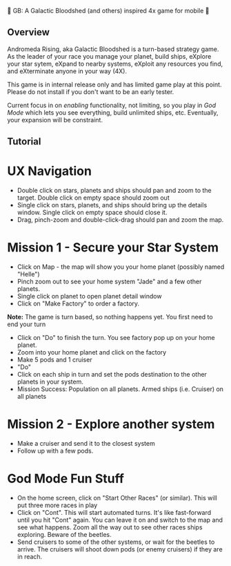 :tada: GB: A Galactic Bloodshed (and others) inspired 4x game for mobile :tada:

## Overview

Andromeda Rising, aka Galactic Bloodshed is a turn-based strategy game. As the leader of your
race you manage your planet, build ships, eXplore your star sytem, eXpand to nearby systems, eXploit
any resources you find, and eXterminate anyone in your way (4X).

This game is in internal release only and has limited game play at this point. 
Please do not install if you don't want to be an early tester.

Current focus in on _enabling_ functionality, not limiting, so you play in _God Mode_ which lets
you see everything, build unlimited ships, etc. Eventually, your expansion will be constraint.

## Tutorial

# UX Navigation

* Double click on stars, planets and ships should pan and zoom to the target. Double click on empty space should zoom out
* Single click on stars, planets, and ships should bring up the details window. Single click on empty space should close it.
* Drag, pinch-zoom and double-click-drag should pan and zoom the map.

# Mission 1 - Secure your Star System
* Click on Map - the map will show you your home planet (possibly named "Helle")
* Pinch zoom out to see your home system "Jade" and a few other planets. 
* Single click on planet to open planet detail window
* Click on "Make Factory" to order a factory. 

**Note:** The game is turn based, so nothing happens yet. You first need to end your turn

* Click on "Do" to finish the turn. You see factory pop up on your home planet.
* Zoom into your home planet and click on the factory
* Make 5 pods and 1 cruiser
* "Do"
* Click on each ship in turn and set the pods destination to the other planets in your system.
* Mission Success: Population on all planets. Armed ships (i.e. Cruiser) on all planets

# Mission 2 - Explore another system
* Make a cruiser and send it to the closest system
* Follow up with a few pods.

# God Mode Fun Stuff
* On the home screen, click on "Start Other Races" (or similar). This will put three more races in play
* Click on "Cont". This will start automated turns. It's like fast-forward until you hit "Cont" again.
You can leave it on and switch to the map and see what happens. Zoom all the way out to see other races ships
exploring. Beware of the beetles. 
* Send cruisers to some of the other systems, or wait for the beetles to arrive. The cruisers will shoot down 
pods (or enemy cruisers) if they are in reach.

